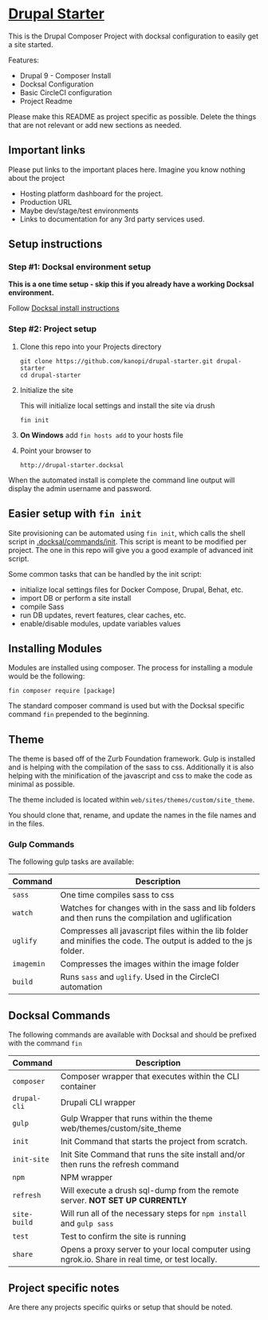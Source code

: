 # [Drupal Starter](https://example.com/)
This is the Drupal Composer Project with docksal configuration to easily get a site started.

Features:

- Drupal 9 - Composer Install
- Docksal Configuration
- Basic CircleCI configuration
- Project Readme

Please make this README as project specific as possible. Delete the things that are not relevant or add new sections as needed.

## Important links

Please put links to the important places here.  Imagine you know nothing about the project

* Hosting platform dashboard for the project.
* Production URL
* Maybe dev/stage/test environments
* Links to documentation for any 3rd party services used.


## Setup instructions

### Step #1: Docksal environment setup

**This is a one time setup - skip this if you already have a working Docksal environment.**

Follow [Docksal install instructions](https://docs.docksal.io/getting-started/setup/)

### Step #2: Project setup

1. Clone this repo into your Projects directory

    ```
    git clone https://github.com/kanopi/drupal-starter.git drupal-starter
    cd drupal-starter
    ```

2. Initialize the site

    This will initialize local settings and install the site via drush

    ```
    fin init
    ```

3. **On Windows** add `fin hosts add` to your hosts file

4. Point your browser to

    ```
    http://drupal-starter.docksal
    ```

When the automated install is complete the command line output will display the admin username and password.

## Easier setup with `fin init`

Site provisioning can be automated using `fin init`, which calls the shell script in [.docksal/commands/init](.docksal/commands/init).
This script is meant to be modified per project. The one in this repo will give you a good example of advanced init script.

Some common tasks that can be handled by the init script:

- initialize local settings files for Docker Compose, Drupal, Behat, etc.
- import DB or perform a site install
- compile Sass
- run DB updates, revert features, clear caches, etc.
- enable/disable modules, update variables values

## Installing Modules

Modules are installed using composer. The process for installing a module would be the following:

```
fin composer require [package]
```

The standard composer command is used but with the Docksal specific command `fin` prepended to the beginning.

## Theme

The theme is based off of the Zurb Foundation framework. Gulp is installed and is helping with the compilation of the
sass to css. Additionally it is also helping with the minification of the javascript and css to make the code as minimal
as possible.

The theme included is located within `web/sites/themes/custom/site_theme`.

You should clone that, rename, and update the names in the file names and in the files.

### Gulp Commands

The following gulp tasks are available:

Command | Description
--------|------------
`sass` | One time compiles sass to css
`watch` | Watches for changes with in the sass and lib folders and then runs the compilation and uglification
`uglify` | Compresses all javascript files within the lib folder and minifies the code. The output is added to the js folder.
`imagemin` | Compresses the images within the image folder
`build` | Runs `sass` and `uglify`.  Used in the CircleCI automation

## Docksal Commands

The following commands are available with Docksal and should be prefixed with the command `fin`

Command | Description
--------|------------
`composer` | Composer wrapper that executes within the CLI container
`drupal-cli` | Drupali CLI wrapper
`gulp` | Gulp Wrapper that runs within the theme web/themes/custom/site_theme
`init` | Init Command that starts the project from scratch.
`init-site` | Init Site Command that runs the site install and/or then runs the refresh command
`npm` | NPM wrapper
`refresh` | Will execute a drush sql-dump from the remote server. **NOT SET UP CURRENTLY**
`site-build` | Will run all of the necessary steps for `npm install` and `gulp sass`
`test` | Test to confirm the site is running
`share` | Opens a proxy server to your local computer using ngrok.io. Share in real time, or test locally.

## Project specific notes

Are there any projects specific quirks or setup that should be noted.